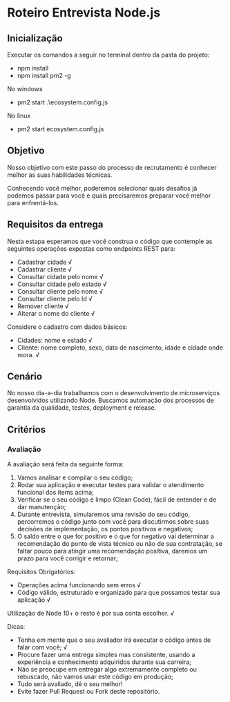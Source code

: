 # Roteiro Entrevista Node.js

## Inicialização

Executar os comandos a seguir no terminal dentro da pasta do projeto:

- npm install
- npm install pm2 -g

No windows
- pm2 start .\ecosystem.config.js 

No linux
- pm2 start ecosystem.config.js

## Objetivo

Nosso objetivo com este passo do processo de recrutamento é conhecer melhor as suas habilidades técnicas.

Conhecendo você melhor, poderemos selecionar quais desafios já podemos passar para você e quais precisaremos preparar você melhor para enfrentá-los.

## Requisitos da entrega

Nesta estapa esperamos que você construa o código que contemple as seguintes operações expostas como endpoints REST para:

- Cadastrar cidade √
- Cadastrar cliente √
- Consultar cidade pelo nome √
- Consultar cidade pelo estado √
- Consultar cliente pelo nome √
- Consultar cliente pelo Id √
- Remover cliente √
- Alterar o nome do cliente √

Considere o cadastro com dados básicos:

- Cidades: nome e estado √
- Cliente: nome completo, sexo, data de nascimento, idade e cidade onde mora. √

## Cenário

No nosso dia-a-dia trabalhamos com o desenvolvimento de microserviços desenvolvidos utilizando Node. Buscamos automação dos processos de garantia da qualidade, testes, deployment e release.

## Critérios

### Avaliação

A avaliação será feita da seguinte forma:

1. Vamos analisar e compilar o seu código;
2. Rodar sua aplicação e executar testes para validar o atendimento funcional dos items acima;
3. Verificar se o seu código é limpo (Clean Code), fácil de entender e de dar manutenção;
4. Durante entrevista, simularemos uma revisão do seu código, percorremos o código junto com você para discutirmos sobre suas decisões de implementação, os pontos positivos e negativos;
5. O saldo entre o que for positivo e o que for negativo vai determinar a recomendação do ponto de vista técnico ou não de sua contratação, se faltar pouco para atingir uma recomendação positiva, daremos um prazo para você corrigir e retornar;

Requisitos Obrigatórios:

- Operações acima funcionando sem erros √
- Código válido, estruturado e organizado para que possamos testar sua aplicação √

Utilização de Node 10+ o resto é por sua conta escolher. √

Dicas:

- Tenha em mente que o seu avaliador irá executar o código antes de falar com você; √
- Procure fazer uma entrega simples mas consistente, usando a experiência e conhecimento adquiridos durante sua carreira;
- Não se preocupe em entregar algo extremamente completo ou rebuscado, não vamos usar este código em produção;
- Tudo será avaliado, dê o seu melhor!
- Evite fazer Pull Request ou Fork deste repositório.